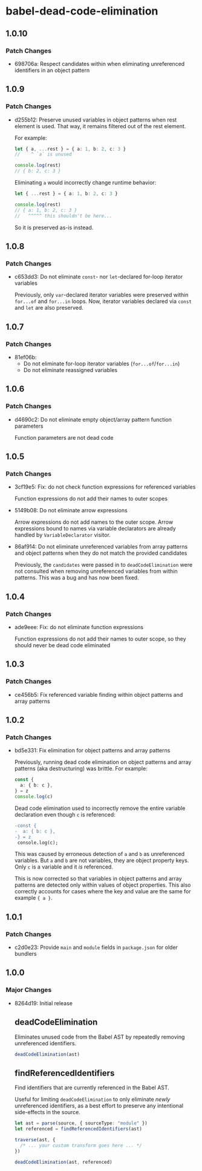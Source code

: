 # babel-dead-code-elimination

## 1.0.10

### Patch Changes

- 698706a: Respect candidates within when eliminating unreferenced identifiers in an object pattern

## 1.0.9

### Patch Changes

- d255b12: Preserve unused variables in object patterns when rest element is used.
  That way, it remains filtered out of the rest element.

  For example:

  ```ts
  let { a, ...rest } = { a: 1, b: 2, c: 3 }
  //    ^ `a` is unused

  console.log(rest)
  // { b: 2, c: 3 }
  ```

  Eliminating `a` would incorrectly change runtime behavior:

  ```ts
  let { ...rest } = { a: 1, b: 2, c: 3 }

  console.log(rest)
  // { a: 1, b: 2, c: 3 }
  //   ^^^^^ this shouldn't be here...
  ```

  So it is preserved as-is instead.

## 1.0.8

### Patch Changes

- c653dd3: Do not eliminate `const`- nor `let`-declared for-loop iterator variables

  Previously, only `var`-declared iterator variables were preserved within `for...of` and `for...in` loops.
  Now, iterator variables declared via `const` and `let` are also preserved.

## 1.0.7

### Patch Changes

- 81ef06b:
  - Do not eliminate for-loop iterator variables (`for...of`/`for...in`)
  - Do not eliminate reassigned variables

## 1.0.6

### Patch Changes

- d4690c2: Do not eliminate empty object/array pattern function parameters

  Function parameters are not dead code

## 1.0.5

### Patch Changes

- 3cf19e5: Fix: do not check function expressions for referenced variables

  Function expressions do not add their names to outer scopes

- 5149b08: Do not eliminate arrow expressions

  Arrow expressions do not add names to the outer scope.
  Arrow expressions bound to names via variable declarators are already handled by `VariableDeclarator` visitor.

- 86af914: Do not eliminate unreferenced variables from array patterns and object patterns when they do not match the provided candidates

  Previously, the `candidates` were passed in to `deadCodeElimination` were not consulted when removing unreferenced variables from within patterns.
  This was a bug and has now been fixed.

## 1.0.4

### Patch Changes

- ade9eee: Fix: do not eliminate function expressions

  Function expressions do not add their names to outer scope, so they should never be dead code eliminated

## 1.0.3

### Patch Changes

- ce456b5: Fix referenced variable finding within object patterns and array patterns

## 1.0.2

### Patch Changes

- bd5e331: Fix elimination for object patterns and array patterns

  Previously, running dead code elimination on object patterns and array patterns (aka destructuring) was brittle.
  For example:

  ```ts
  const {
    a: { b: c },
  } = z
  console.log(c)
  ```

  Dead code elimination used to incorrectly remove the entire variable declaration even though `c` is referenced:

  ```diff
  -const {
  -  a: { b: c },
  -} = z
   console.log(c);
  ```

  This was caused by erroneous detection of `a` and `b` as unreferenced variables.
  But `a` and `b` are not variables, they are object property keys.
  Only `c` is a variable and it _is_ referenced.

  This is now corrected so that variables in object patterns and array patterns are detected only within values of object properties.
  This also correctly accounts for cases where the key and value are the same for example `{ a }`.

## 1.0.1

### Patch Changes

- c2d0e23: Provide `main` and `module` fields in `package.json` for older bundlers

## 1.0.0

### Major Changes

- 8264d19: Initial release

  ## deadCodeElimination

  Eliminates unused code from the Babel AST by repeatedly removing unreferenced identifiers.

  ```ts
  deadCodeElimination(ast)
  ```

  ## findReferencedIdentifiers

  Find identifiers that are currently referenced in the Babel AST.

  Useful for limiting `deadCodeElimination` to only eliminate _newly_ unreferenced identifiers,
  as a best effort to preserve any intentional side-effects in the source.

  ```ts
  let ast = parse(source, { sourceType: "module" })
  let referenced = findReferencedIdentifiers(ast)

  traverse(ast, {
    /* ... your custom transform goes here ... */
  })

  deadCodeElimination(ast, referenced)
  ```
